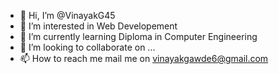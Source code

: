 - 👋 Hi, I’m @VinayakG45
- 👀 I’m interested in Web Developement
- 🌱 I’m currently learning Diploma in Computer Engineering
- 💞️ I’m looking to collaborate on ...
- 📫 How to reach me mail me on vinayakgawde6@gmail.com

<!---
VinayakG45/VinayakG45 is a ✨ special ✨ repository because its `README.md` (this file) appears on your GitHub profile.
You can click the Preview link to take a look at your changes.
--->
